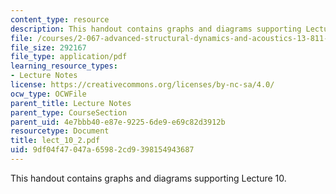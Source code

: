 ```yaml
---
content_type: resource
description: This handout contains graphs and diagrams supporting Lecture 10.
file: /courses/2-067-advanced-structural-dynamics-and-acoustics-13-811-spring-2004/9df04f47047a65982cd9398154943687_lect_10_2.pdf
file_size: 292167
file_type: application/pdf
learning_resource_types:
- Lecture Notes
license: https://creativecommons.org/licenses/by-nc-sa/4.0/
ocw_type: OCWFile
parent_title: Lecture Notes
parent_type: CourseSection
parent_uid: 4e7bbb40-e87e-9225-6de9-e69c82d3912b
resourcetype: Document
title: lect_10_2.pdf
uid: 9df04f47-047a-6598-2cd9-398154943687
---
```

This handout contains graphs and diagrams supporting Lecture 10.